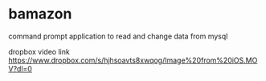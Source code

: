 # bamazon
command prompt application to read and change data from mysql



dropbox video link
https://www.dropbox.com/s/hjhsoavts8xwqog/Image%20from%20iOS.MOV?dl=0

